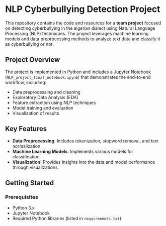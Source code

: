 # NLP Cyberbullying Detection Project

This repository contains the code and resources for a **team project** focused on detecting cyberbullying in the algerian dialect using Natural Language Processing (NLP) techniques. The project leverages machine learning models and data preprocessing methods to analyze text data and classify it as cyberbullying or not.

## Project Overview

The project is implemented in Python and includes a Jupyter Notebook (`NLP_project_final_notebook.ipynb`) that demonstrates the end-to-end workflow, including:

- Data preprocessing and cleaning
- Exploratory Data Analysis (EDA)
- Feature extraction using NLP techniques
- Model training and evaluation
- Visualization of results

## Key Features

- **Data Preprocessing**: Includes tokenization, stopword removal, and text normalization.
- **Machine Learning Models**: Implements various models for classification.
- **Visualization**: Provides insights into the data and model performance through visualizations.

## Getting Started

### Prerequisites

- Python 3.x
- Jupyter Notebook
- Required Python libraries (listed in `requirements.txt`)
